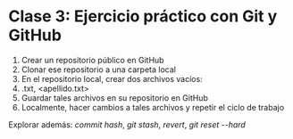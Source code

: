 # Clase 3: Ejercicio práctico con Git y GitHub

1. Crear un repositorio público en GitHub
2. Clonar ese repositorio a una carpeta local
3. En el repositorio local, crear dos archivos vacíos:
4. <primernombrealumno>.txt, <apellido.txt>
5. Guardar tales archivos en su repositorio en GitHub
6. Localmente, hacer cambios a tales archivos y repetir el ciclo de trabajo

Explorar además: _commit hash_, _git stash_, _revert_, _git reset --hard_

